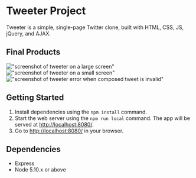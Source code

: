 # Tweeter Project

Tweeter is a simple, single-page Twitter clone, built with HTML, CSS, JS, jQuery, and AJAX.

## Final Products

!["screenshot of tweeter on a large screen"](link)
!["screenshot of tweeter on a small screen"](link)
!["screenshot of tweeter error when composed tweet is invalid"](link)

## Getting Started

1. Install dependencies using the `npm install` command.
2. Start the web server using the `npm run local` command. The app will be served at <http://localhost:8080/>.
3. Go to <http://localhost:8080/> in your browser.

## Dependencies

- Express
- Node 5.10.x or above
